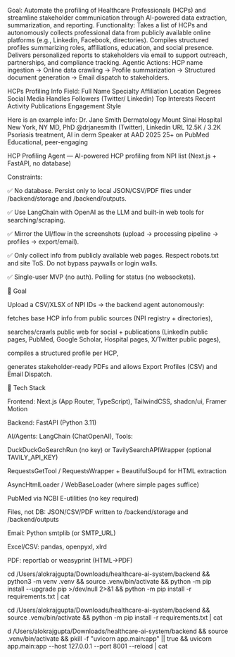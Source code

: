 Goal: Automate the profiling of Healthcare Professionals (HCPs) and streamline stakeholder communication through Al-powered data extraction, summarization, and reporting.
Functionality: Takes a list of HCPs and autonomously collects professional data from publicly available online platforms (e.g., Linkedin, Facebook, directories).
Compiles structured profiles summarizing roles, affiliations, education, and social presence. Delivers personalized reports to stakeholders via email to support outreach, partnerships, and compliance tracking.
Agentic Actions: HCP name ingestion → Online data crawling → Profile summarization → Structured document generation → Email dispatch to stakeholders.

HCPs Profiling Info Field:
Full Name
Specialty
Affiliation
Location
Degrees
Social Media Handles
Followers (Twitter/ Linkedin)
Top Interests
Recent Activity
Publications
Engagement Style

Here is an example info:
Dr. Jane Smith
Dermatology
Mount Sinai Hospital
New York, NY
MD, PhD
@drjanesmith (Twitter),
Linkedin URL
12.5K / 3.2K
Psoriasis treatment, Al in derm
Speaker at AAD 2025
25+ on PubMed
Educational, peer-engaging

HCP Profiling Agent — AI-powered HCP profiling from NPI list (Next.js + FastAPI, no database)

Constraints:

✅ No database. Persist only to local JSON/CSV/PDF files under /backend/storage and /backend/outputs.

✅ Use LangChain with OpenAI as the LLM and built-in web tools for searching/scraping.

✅ Mirror the UI/flow in the screenshots (upload → processing pipeline → profiles → export/email).

✅ Only collect info from publicly available web pages. Respect robots.txt and site ToS. Do not bypass paywalls or login walls.

✅ Single-user MVP (no auth). Polling for status (no websockets).

🎯 Goal

Upload a CSV/XLSX of NPI IDs → the backend agent autonomously:

fetches base HCP info from public sources (NPI registry + directories),

searches/crawls public web for social + publications (LinkedIn public pages, PubMed, Google Scholar, Hospital pages, X/Twitter public pages),

compiles a structured profile per HCP,

generates stakeholder-ready PDFs and allows Export Profiles (CSV) and Email Dispatch.

🧰 Tech Stack

Frontend: Next.js (App Router, TypeScript), TailwindCSS, shadcn/ui, Framer Motion

Backend: FastAPI (Python 3.11)

AI/Agents: LangChain (ChatOpenAI), Tools:

DuckDuckGoSearchRun (no key) or TavilySearchAPIWrapper (optional TAVILY_API_KEY)

RequestsGetTool / RequestsWrapper + BeautifulSoup4 for HTML extraction

AsyncHtmlLoader / WebBaseLoader (where simple pages suffice)

PubMed via NCBI E-utilities (no key required)

Files, not DB: JSON/CSV/PDF written to /backend/storage and /backend/outputs

Email: Python smtplib (or SMTP_URL)

Excel/CSV: pandas, openpyxl, xlrd

PDF: reportlab or weasyprint (HTML→PDF)

cd /Users/alokrajgupta/Downloads/healthcare-ai-system/backend && python3 -m venv .venv && source .venv/bin/activate && python -m pip install --upgrade pip >/dev/null 2>&1 && python -m pip install -r requirements.txt | cat

cd /Users/alokrajgupta/Downloads/healthcare-ai-system/backend && source .venv/bin/activate && python -m pip install -r requirements.txt | cat

d /Users/alokrajgupta/Downloads/healthcare-ai-system/backend && source .venv/bin/activate && pkill -f "uvicorn app.main:app" || true && uvicorn app.main:app --host 127.0.0.1 --port 8001 --reload | cat
